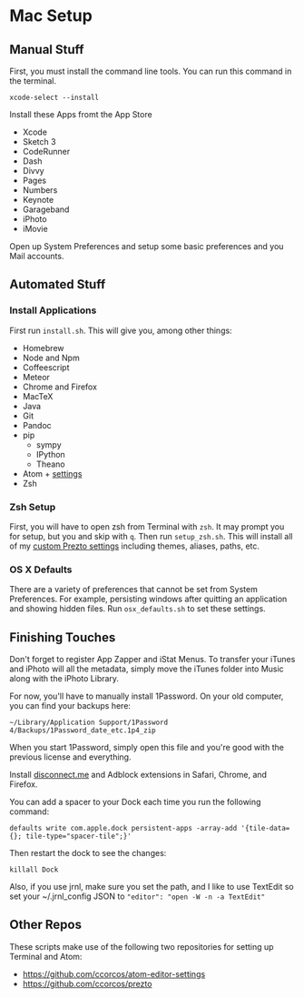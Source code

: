 # Mac Setup

## Manual Stuff

First, you must install the command line tools. You can run this command in the terminal.

    xcode-select --install

Install these Apps fromt the App Store

- Xcode
- Sketch 3
- CodeRunner
- Dash
- Divvy
- Pages
- Numbers
- Keynote
- Garageband
- iPhoto
- iMovie

Open up System Preferences and setup some basic preferences and you Mail accounts.

## Automated Stuff

### Install Applications

First run `install.sh`. This will give you, among other things:

- Homebrew
- Node and Npm
- Coffeescript
- Meteor
- Chrome and Firefox
- MacTeX
- Java
- Git
- Pandoc
- pip
  - sympy
  - IPython
  - Theano
- Atom + [settings](https://github.com/ccorcos/atom-editor-settings)
- Zsh

### Zsh Setup
First, you will have to open zsh from Terminal with `zsh`. It may prompt you for setup, but you and skip with `q`. Then run `setup_zsh.sh`. This will install all of my [custom Prezto settings](https://github.com/ccorcos/prezto) including themes, aliases, paths, etc.

### OS X Defaults

There are a variety of preferences that cannot be set from System Preferences. For example, persisting windows after quitting an application and showing hidden files. Run `osx_defaults.sh` to set these settings.

## Finishing Touches

Don't forget to register App Zapper and iStat Menus. To transfer your iTunes and iPhoto will all the metadata, simply move the iTunes folder into Music along with the iPhoto Library.

For now, you'll have to manually install 1Password. On your old computer, you can find your backups here:

    ~/Library/Application Support/1Password 4/Backups/1Password_date_etc.1p4_zip

When you start 1Password, simply open this file and you're good with the previous license and everything.

Install [disconnect.me](disconnect.me) and Adblock extensions in Safari, Chrome, and Firefox.

You can add a spacer to your Dock each time you run the following command:

    defaults write com.apple.dock persistent-apps -array-add '{tile-data={}; tile-type="spacer-tile";}'

Then restart the dock to see the changes:

    killall Dock

Also, if you use jrnl, make sure you set the path, and I like to use TextEdit so set your ~/.jrnl_config JSON to `"editor": "open -W -n -a TextEdit"`


## Other Repos

These scripts make use of the following two repositories for setting up Terminal and Atom:

- https://github.com/ccorcos/atom-editor-settings
- https://github.com/ccorcos/prezto

